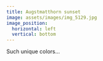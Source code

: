 ```yaml
---
title: Augstmatthorn sunset
image: assets/images/img_5129.jpg
image_position:
  horizontal: left
  vertical: bottom
---
```

Such unique colors…
